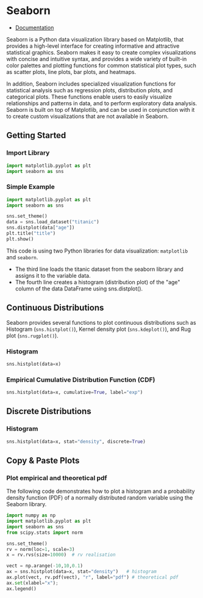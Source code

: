 # Seaborn

* [Documentation](https://seaborn.pydata.org)

Seaborn is a Python data visualization library based on Matplotlib, that provides a high-level interface for creating informative and attractive statistical graphics. Seaborn makes it easy to create complex visualizations with concise and intuitive syntax, and provides a wide variety of built-in color palettes and plotting functions for common statistical plot types, such as scatter plots, line plots, bar plots, and heatmaps.

In addition, Seaborn includes specialized visualization functions for statistical analysis such as regression plots, distribution plots, and categorical plots. These functions enable users to easily visualize relationships and patterns in data, and to perform exploratory data analysis. Seaborn is built on top of Matplotlib, and can be used in conjunction with it to create custom visualizations that are not available in Seaborn.

## Getting Started

### Import Library

```python
import matplotlib.pyplot as plt
import seaborn as sns
```

### Simple Example

```python
import matplotlib.pyplot as plt
import seaborn as sns

sns.set_theme()
data = sns.load_dataset("titanic")
sns.distplot(data["age"])
plt.title("title")
plt.show()
```

This code is using two Python libraries for data visualization: `matplotlib` and `seaborn`. 

* The third line loads the titanic dataset from the seaborn library and assigns it to the variable data.
* The fourth line creates a histogram (distribution plot) of the "age" column of the data DataFrame using sns.distplot().



## Continuous Distributions

Seaborn provides several functions to plot continuous distributions such as Histogram (`sns.histplot()`), Kernel density plot (`sns.kdeplot()`), and Rug plot (`sns.rugplot()`).

### Histogram

```python
sns.histplot(data=x)
```

### Empirical Cumulative Distribution Function (CDF)

```python
sns.histplot(data=x, cumulative=True, label="exp")
```



## Discrete Distributions

### Histogram

```python
sns.histplot(data=x, stat="density", discrete=True)
```

## Copy & Paste Plots

### Plot empirical and theoretical pdf

The following code demonstrates how to plot a histogram and a probability density function (PDF) of a normally distributed random variable using the Seaborn library.

```python
import numpy as np
import matplotlib.pyplot as plt
import seaborn as sns
from scipy.stats import norm

sns.set_theme()
rv = norm(loc=1, scale=3)
x = rv.rvs(size=10000)  # rv realisation

vect = np.arange(-10,10,0.1)
ax = sns.histplot(data=x, stat="density")   # histogram
ax.plot(vect, rv.pdf(vect), "r", label="pdf") # theoretical pdf
ax.set(xlabel="x");
ax.legend()
```